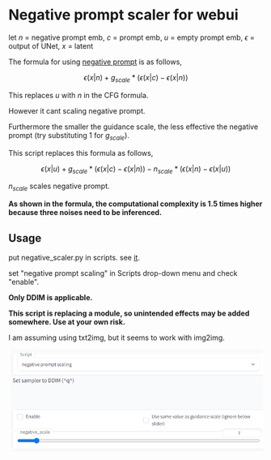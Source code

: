 # Negative prompt scaler for webui

let $n$ = negative prompt emb, $c$ = prompt emb, $u$ = empty prompt emb, $\epsilon$ = output of UNet, $x$ = latent

The formula for using [negative prompt](https://github.com/AUTOMATIC1111/stable-diffusion-webui/wiki/Negative-prompt) is as follows,

$$\epsilon(x|n) + g_{scale} * (\epsilon(x|c) - \epsilon(x|n)) $$

This replaces $u$ with $n$ in the CFG formula.

However it cant scaling negative prompt.

Furthermore the smaller the guidance scale, the less effective the negative prompt (try substituting 1 for $g_{scale}$).

This script replaces this formula as follows,

$$\epsilon(x|u) + g_{scale} * (\epsilon(x|c) - \epsilon(x|n)) - n_{scale} * (\epsilon(x|n) - \epsilon(x|u))$$

$n_{scale}$ scales negative prompt.

**As shown in the formula, the computational complexity is 1.5 times higher because three noises need to be inferenced.**

## Usage

put negative_scaler.py in scripts. see [it](https://github.com/AUTOMATIC1111/stable-diffusion-webui/wiki/Custom-Scripts).

set "negative prompt scaling" in Scripts drop-down menu and check "enable".

**Only DDIM is applicable.**

**This script is replacing a module, so unintended effects may be added somewhere. Use at your own risk.**

I am assuming using txt2img, but it seems to work with img2img.

![ui](https://github.com/laksjdjf/negative_prompt_scaling_for_webui/blob/images/ui.png?raw=true)
